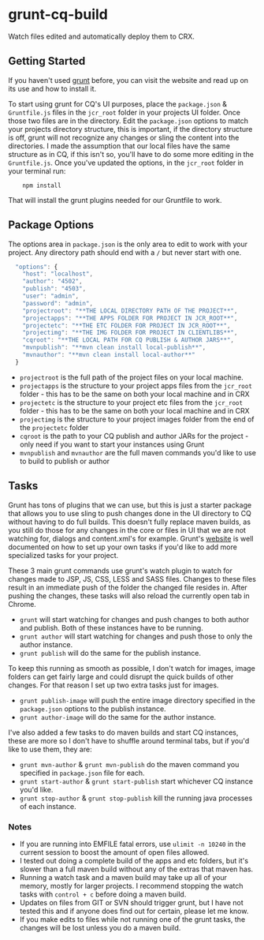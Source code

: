 grunt-cq-build
==============

Watch files edited and automatically deploy them to CRX.

## Getting Started
If you haven't used [grunt](http://gruntjs.com) before, you can visit the website and read up on its use and how to install it.

To start using grunt for CQ's UI purposes, place the `package.json` & `Gruntfile.js` files in the `jcr_root` folder in your projects UI folder. Once those two files are in the directory. Edit the `package.json` options to match your projects directory structure, this is important, if the directory structure is off, grunt will not recognize any changes or sling the content into the directories. I made the assumption that our local files have the same structure as in CQ, if this isn't so, you'll have to do some more editing in the `Gruntfile.js`. Once you've updated the options, in the `jcr_root` folder in your terminal run:

```shell
    npm install
```

That will install the grunt plugins needed for our Gruntfile to work.

## Package Options
The options area in `package.json` is the only area to edit to work with your project. Any directory path should end with a `/` but never start with one.

```js
  "options": {
    "host": "localhost",
    "author": "4502",
    "publish": "4503",
    "user": "admin",
    "password": "admin",
    "projectroot": "**THE LOCAL DIRECTORY PATH OF THE PROJECT**",
    "projectapps": "**THE APPS FOLDER FOR PROJECT IN JCR_ROOT**",
    "projectetc": "**THE ETC FOLDER FOR PROJECT IN JCR_ROOT**",
    "projectimg": "**THE IMG FOLDER FOR PROJECT IN CLIENTLIBS**",
    "cqroot": "**THE LOCAL PATH FOR CQ PUBLISH & AUTHOR JARS**",
    "mvnpublish": "**mvn clean install local-publish**",
    "mvnauthor": "**mvn clean install local-author**"
  }
```

* `projectroot` is the full path of the project files on your local machine.
* `projectapps` is the structure to your project apps files from the `jcr_root` folder - this has to be the same on both your local machine and in CRX
* `projectetc` is the structure to your project etc files from the `jcr_root` folder - this has to be the same on both your local machine and in CRX
* `projectimg` is the structure to your project images folder from the end of the `projectetc` folder
* `cqroot` is the path to your CQ publish and author JARs for the project - only need if you want to start your instances using Grunt
* `mvnpublish` and `mvnauthor` are the full maven commands you'd like to use to build to publish or author

## Tasks

Grunt has tons of plugins that we can use, but this is just a starter package that allows you to use sling to push changes done in the UI directory to CQ without having to do full builds. This doesn't fully replace maven builds, as you still do those for any changes in the core or files in UI that we are not watching for, dialogs and content.xml's for example. Grunt's [website](http://gruntjs.com) is well documented on how to set up your own tasks if you'd like to add more specialized tasks for your project.

These 3 main grunt commands use grunt's watch plugin to watch for changes made to JSP, JS, CSS, LESS and SASS files. Changes to these files result in an immediate push of the folder the changed file resides in. After pushing the changes, these tasks will also reload the currently open tab in Chrome.

* `grunt` will start watching for changes and push changes to both author and publish. Both of these instances have to be running.
* `grunt author` will start watching for changes and push those to only the author instance.
* `grunt publish` will do the same for the publish instance.


To keep this running as smooth as possible, I don't watch for images, image folders can get fairly large and could disrupt the quick builds of other changes. For that reason I set up two extra tasks just for images.

* `grunt publish-image` will push the entire image directory specified in the `package.json` options to the publish instance.
* `grunt author-image` will do the same for the author instance.

I've also added a few tasks to do maven builds and start CQ instances, these are more so I don't have to shuffle around terminal tabs, but if you'd like to use them, they are:

* `grunt mvn-author` & `grunt mvn-publish` do the maven command you specified in `package.json` file for each.
* `grunt start-author` & `grunt start-publish` start whichever CQ instance you'd like.
* `grunt stop-author` & `grunt stop-publish` kill the running java processes of each instance.

### Notes

* If you are running into EMFILE fatal errors, use `ulimit -n 10240` in the current session to boost the amount of open files allowed.
* I tested out doing a complete build of the apps and etc folders, but it's slower than a full maven build without any of the extras that maven has.
* Running a watch task and a maven build may take up all of your memory, mostly for larger projects. I recommend stopping the watch tasks with `control + c` before doing a maven build.
* Updates on files from GIT or SVN should trigger grunt, but I have not tested this and if anyone does find out for certain, please let me know.
* If you make edits to files while not running one of the grunt tasks, the changes will be lost unless you do a maven build.